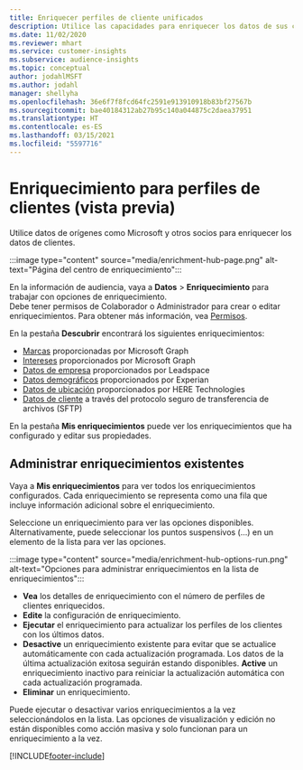 ```yaml
---
title: Enriquecer perfiles de cliente unificados
description: Utilice las capacidades para enriquecer los datos de sus clientes.
ms.date: 11/02/2020
ms.reviewer: mhart
ms.service: customer-insights
ms.subservice: audience-insights
ms.topic: conceptual
author: jodahlMSFT
ms.author: jodahl
manager: shellyha
ms.openlocfilehash: 36e6f7f8fcd64fc2591e913910918b83bf27567b
ms.sourcegitcommit: bae40184312ab27b95c140a044875c2daea37951
ms.translationtype: HT
ms.contentlocale: es-ES
ms.lasthandoff: 03/15/2021
ms.locfileid: "5597716"
---
```

# <a name="enrichment-for-customer-profiles-preview"></a>Enriquecimiento para perfiles de clientes (vista previa)

Utilice datos de orígenes como Microsoft y otros socios para enriquecer los datos de clientes.

:::image type="content" source="media/enrichment-hub-page.png" alt-text="Página del centro de enriquecimiento":::

En la información de audiencia, vaya a **Datos** > **Enriquecimiento** para trabajar con opciones de enriquecimiento.    
Debe tener permisos de Colaborador o Administrador para crear o editar enriquecimientos. Para obtener más información, vea [Permisos](permissions.md).

En la pestaña **Descubrir** encontrará los siguientes enriquecimientos:

- [Marcas](enrichment-microsoft-graph.md) proporcionadas por Microsoft Graph
- [Intereses](enrichment-microsoft-graph.md) proporcionados por Microsoft Graph
- [Datos de empresa](enrichment-leadspace.md) proporcionados por Leadspace
- [Datos demográficos](enrichment-experian.md) proporcionados por Experian
- [Datos de ubicación](enrichment-here.md) proporcionados por HERE Technologies
- [Datos de cliente](enrichment-SFTP-custom-import.md) a través del protocolo seguro de transferencia de archivos (SFTP)

En la pestaña **Mis enriquecimientos** puede ver los enriquecimientos que ha configurado y editar sus propiedades.

## <a name="manage-existing-enrichments"></a>Administrar enriquecimientos existentes

Vaya a **Mis enriquecimientos** para ver todos los enriquecimientos configurados. Cada enriquecimiento se representa como una fila que incluye información adicional sobre el enriquecimiento.

Seleccione un enriquecimiento para ver las opciones disponibles. Alternativamente, puede seleccionar los puntos suspensivos (...) en un elemento de la lista para ver las opciones.

:::image type="content" source="media/enrichment-hub-options-run.png" alt-text="Opciones para administrar enriquecimientos en la lista de enriquecimientos":::

- **Vea** los detalles de enriquecimiento con el número de perfiles de clientes enriquecidos.
- **Edite** la configuración de enriquecimiento.
- **Ejecutar** el enriquecimiento para actualizar los perfiles de los clientes con los últimos datos.
- **Desactive** un enriquecimiento existente para evitar que se actualice automáticamente con cada actualización programada. Los datos de la última actualización exitosa seguirán estando disponibles. **Active** un enriquecimiento inactivo para reiniciar la actualización automática con cada actualización programada.
- **Eliminar** un enriquecimiento.

Puede ejecutar o desactivar varios enriquecimientos a la vez seleccionándolos en la lista. Las opciones de visualización y edición no están disponibles como acción masiva y solo funcionan para un enriquecimiento a la vez.


[!INCLUDE[footer-include](../includes/footer-banner.md)]
